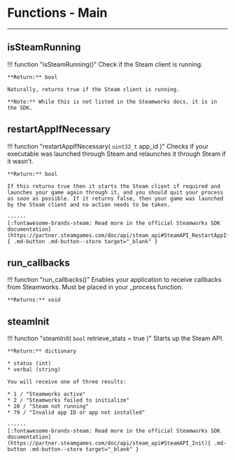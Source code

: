 # Functions - Main

------

## isSteamRunning

!!! function "isSteamRunning()"
    Check if the Steam client is running. 

    **Return:** bool

    Naturally, returns true if the Steam client is running.

    **Note:** While this is not listed in the Steamworks docs, it is in the SDK. 

## restartAppIfNecessary

!!! function "restartAppIfNecessary( ```uint32_t``` app_id )"
    Checks if your executable was launched through Steam and relaunches it through Steam if it wasn't.

    **Return:** bool

    If this returns true then it starts the Steam client if required and launches your game again through it, and you should quit your process as soon as possible. If it returns false, then your game was launched by the Steam client and no action needs to be taken.

    ------
    [:fontawesome-brands-steam: Read more in the official Steamworks SDK documentation](https://partner.steamgames.com/doc/api/steam_api#SteamAPI_RestartAppIfNecessary){ .md-button .md-button--store target="_blank" }

## run_callbacks

!!! function "run_callbacks()"
    Enables your application to receive callbacks from Steamworks.  Must be placed in your \_process function.

    **Returns:** void

## steamInit

!!! function "steamInit( ```bool``` retrieve_stats = true )"
    Starts up the Steam API.

    **Return:** dictionary

    * status (int)
    * verbal (string) 
    
    You will receive one of three results:
    
    * 1 / "Steamworks active"
    * 2 / "Steamworks failed to initialize"
    * 20 / "Steam not running"
    * 79 / "Invalid app ID or app not installed"

    ------
    [:fontawesome-brands-steam: Read more in the official Steamworks SDK documentation](https://partner.steamgames.com/doc/api/steam_api#SteamAPI_Init){ .md-button .md-button--store target="_blank" }